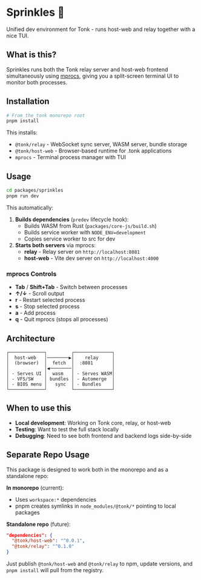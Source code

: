 # Sprinkles 🧁

Unified dev environment for Tonk - runs host-web and relay together with a nice TUI.

## What is this?

Sprinkles runs both the Tonk relay server and host-web frontend simultaneously using
[mprocs](https://github.com/pvolok/mprocs), giving you a split-screen terminal UI to monitor both
processes.

## Installation

```bash
# From the tonk monorepo root
pnpm install
```

This installs:

- `@tonk/relay` - WebSocket sync server, WASM server, bundle storage
- `@tonk/host-web` - Browser-based runtime for .tonk applications
- `mprocs` - Terminal process manager with TUI

## Usage

```bash
cd packages/sprinkles
pnpm run dev
```

This automatically:

1. **Builds dependencies** (`predev` lifecycle hook):
   - Builds WASM from Rust (`packages/core-js/build.sh`)
   - Builds service worker with `NODE_ENV=development`
   - Copies service worker to src for dev
2. **Starts both servers** via mprocs:
   - **relay** - Relay server on `http://localhost:8081`
   - **host-web** - Vite dev server on `http://localhost:4000`

### mprocs Controls

- **Tab** / **Shift+Tab** - Switch between processes
- **↑/↓** - Scroll output
- **r** - Restart selected process
- **s** - Stop selected process
- **a** - Add process
- **q** - Quit mprocs (stops all processes)

## Architecture

```
┌─────────────┐         ┌──────────────┐
│  host-web   │────────▶│    relay     │
│  (browser)  │  fetch  │  :8081       │
│             │◀────────│              │
│ - Serves UI │  wasm   │ - Serves WASM│
│ - VFS/SW    │ bundles │ - Automerge  │
│ - BIOS menu │   sync  │ - Bundles    │
└─────────────┘         └──────────────┘
```

## When to use this

- **Local development**: Working on Tonk core, relay, or host-web
- **Testing**: Want to test the full stack locally
- **Debugging**: Need to see both frontend and backend logs side-by-side

## Separate Repo Usage

This package is designed to work both in the monorepo and as a standalone repo:

**In monorepo** (current):

- Uses `workspace:*` dependencies
- pnpm creates symlinks in `node_modules/@tonk/*` pointing to local packages

**Standalone repo** (future):

```json
"dependencies": {
  "@tonk/host-web": "^0.0.1",
  "@tonk/relay": "^0.1.0"
}
```

Just publish `@tonk/host-web` and `@tonk/relay` to npm, update versions, and `pnpm install` will
pull from the registry.
